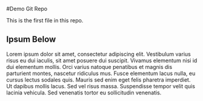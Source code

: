 #Demo Git Repo

This is the first file in this repo.

## Ipsum Below 
Lorem ipsum dolor sit amet, consectetur adipiscing elit. Vestibulum varius risus eu dui iaculis, sit amet posuere dui suscipit. Vivamus elementum nisi id dui elementum mollis. Orci varius natoque penatibus et magnis dis parturient montes, nascetur ridiculus mus. Fusce elementum lacus nulla, eu cursus lectus sodales quis. Mauris sed enim eget felis pharetra imperdiet. Ut dapibus mollis lacus. Sed vel risus massa. Suspendisse tempor velit quis lacinia vehicula. Sed venenatis tortor eu sollicitudin venenatis.    